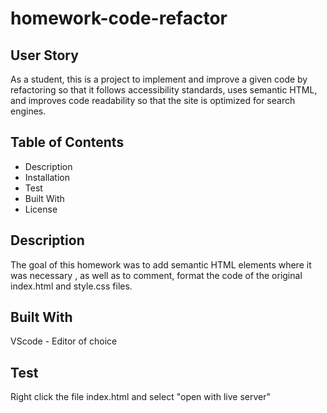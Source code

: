 # homework-code-refactor

## User Story
As a student, this is a project to implement and improve a given code by refactoring so that it follows accessibility standards, uses semantic HTML, and improves code readability so that the site is optimized for search engines.

## Table of Contents
- Description
- Installation
- Test
- Built With
- License

## Description
The goal of this homework was to add semantic HTML elements where it was necessary , as well as to comment, format the code of the original index.html and style.css files.

## Built With
VScode - Editor of choice

## Test
Right click the file index.html and select "open with live server"


